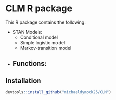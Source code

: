 # CLM R package

This R package contains the following:

- STAN Models:
  - Conditional model
  - Simple logistic model
  - Markov-transition model
- Functions:
  - 



## Installation

```r
devtools::install_github("michaeldymock25/CLM")
```

